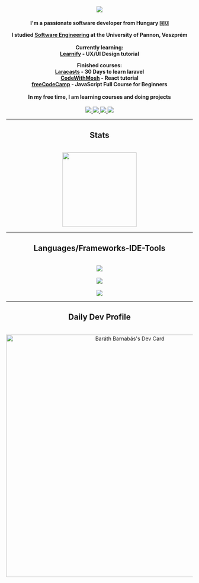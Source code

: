 <h1 align="center">
    <img src="https://readme-typing-svg.herokuapp.com/?font=Righteous&size=35&center=true&vCenter=true&width=500&height=70&duration=4000&lines=Hello+There!+👋;+I'm+Baráth+Barnabás!;" />
</h1>

<h4 align="center">
I'm a passionate software developer from Hungary 🇭🇺

I studied [Software Engineering](https://mik.uni-pannon.hu/felvetelizoknek/kepzesek/uzemmernok-informatikus-bprof) at the University of Pannon, Veszprém<br><br>
Currently learning: <br>
[Learnify](https://www.youtube.com/playlist?list=PLpKyNBYcYNJec4bUTVZUqxBQF5ezd96RT) - UX/UI Design tutorial<br>

Finished courses: <br>
[Laracasts](https://laracasts.com/series/30-days-to-learn-laravel-11) - 30 Days to learn laravel<br>
[CodeWithMosh](https://www.youtube.com/watch?v=SqcY0GlETPk) - React tutorial<br>
[freeCodeCamp](https://www.youtube.com/watch?v=PkZNo7MFNFg&list=PLL5WadUpvMDDMgscIkKyVcVaQUGTQqEQG) - JavaScript Full Course for Beginners<br>
<br>In my free time, I am learning courses and doing projects<br>
</h3>

<div align="center"> 
  <a href="mailto:barnibarath@gmail.com">
    <img src="https://img.shields.io/badge/Gmail-333333?style=for-the-badge&logo=gmail&logoColor=red" />
  </a>
  <a href="https://www.linkedin.com/in/bar%C3%A1th-barnab%C3%A1s-4306b331a?lipi=urn%3Ali%3Apage%3Ad_flagship3_profile_view_base_contact_details%3B%2Bs3xfXQPSve0ZYCf5FDOKQ%3D%3D" target="_blank">
    <img src="https://img.shields.io/badge/LinkedIn-0077B5?style=for-the-badge&logo=linkedin&logoColor=white" target="_blank" />
  </a>
  <a href="https://drive.google.com/file/d/1Nww884hpzP4_It9RM7FWycy6usZ_ptW4/view?usp=drive_link" target="_blank">
     <img src="https://img.shields.io/badge/Thesis Project Video-333333?style=for-the-badge&logo=Video&logoColor=white" target="_blank" />
  </a>
  <a href="https://stitchrevolt.hu" target="_blank">
     <img src="https://img.shields.io/badge/Webshop Project-333333?style=for-the-badge&logo=Video&logoColor=white" target="_blank" />
  </a>
</div>

<hr/>

<h2 align="center">Stats</h2>
<br>
<div align="center">
  <a>
    <img height=200 src="https://github-readme-stats.vercel.app/api/top-langs?username=barni0811&theme=react&layout=compact&langs_count=8&card_width=200" />
  </a>
</div>

<hr/>
 
<h2 align="center">Languages/Frameworks-IDE-Tools</h2>
<br/>
<div align="center">
    <img src="https://skillicons.dev/icons?i=raspberrypi,python,javascript,nodejs,jquery,c,cs,cpp,html,css,php,laravel,tailwind&theme=light" /> <br><br>
    <img src="https://skillicons.dev/icons?i=eclipse,vscode,idea,figma&theme=light" /><br><br>
    <img src="https://skillicons.dev/icons?i=git,github,discord,notion&theme=light" /><br>

</div>


<hr/>
 
<h2 align="center">Daily Dev Profile</h2>
<br>
<div align="center">
<a href="https://app.daily.dev/barthbarnabs"><img src="https://api.daily.dev/devcards/v2/2eJl9LmjvdEqoJnT0CFzj.png?type=wide&r=wda" width="652" alt="Baráth Barnabás's Dev Card"/></a></div>

